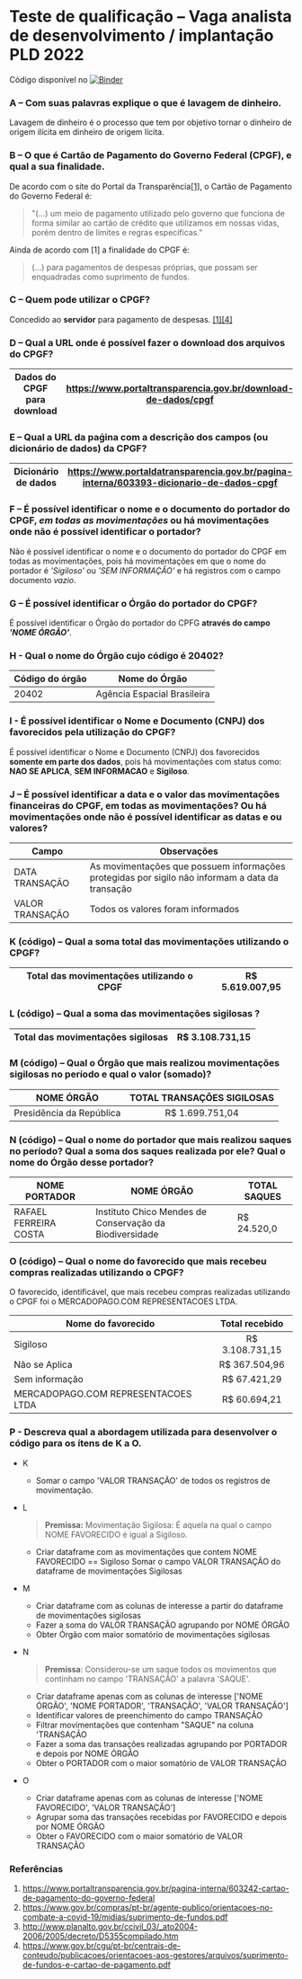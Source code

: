 # Teste de qualificação – Vaga analista de desenvolvimento / implantação PLD 2022

Código disponível no [![Binder](https://mybinder.org/badge_logo.svg)](https://mybinder.org/v2/gh/julianocanuto/tq-aml-consulting-Jan-2022/main?labpath=tq_aml_consulting_Jan_2022.ipynb)
### A – Com suas palavras explique o que é lavagem de dinheiro.
Lavagem de dinheiro é o processo que tem por objetivo tornar o dinheiro de origem ilícita em dinheiro de origem lícita.
### B – O que é Cartão de Pagamento do Governo Federal (CPGF), e qual a sua finalidade.
De acordo com o site do Portal da Transparência[[1]](#Referências), o Cartão de Pagamento do Governo Federal é:
> "(...) um meio de pagamento utilizado pelo governo que funciona de forma similar ao cartão de crédito que utilizamos em nossas vidas, porém dentro de limites e regras específicas."

Ainda de acordo com [1] a finalidade do CPGF é:
> (...) para pagamentos de despesas próprias, que possam ser enquadradas como suprimento de fundos.
### C – Quem pode utilizar o CPGF?
  Concedido ao **servidor** para pagamento de despesas. [[1][4]](#Referências)
### D – Qual a URL onde é possível fazer o download dos arquivos do CPGF?

| Dados do CPGF para download | https://www.portaltransparencia.gov.br/download-de-dados/cpgf |
|-----------------------------|---------------------------------------------------------------|
### E – Qual a URL da paǵina com a descrição dos campos (ou dicionário de dados) da CPGF?

| Dicionário de dados | https://www.portaldatransparencia.gov.br/pagina-interna/603393-dicionario-de-dados-cpgf |
|---------------------|-----------------------------------------------------------------------------------------|
### F – É possível identificar o nome e o documento do portador do CPGF, *em todas as movimentações* ou há movimentações onde não é possível identificar o portador?
Não é possível identificar o nome e o documento do portador do CPGF em todas as movimentações, pois há movimentações em que o nome do portador é *'Sigiloso'* ou *'SEM INFORMAÇÂO'* e há registros com o campo documento *vazio*.
### G – É possível identificar o Órgão do portador do CPGF?
É possível identificar o Órgão do portador do CPFG **através do campo *'NOME ÓRGÃO'***.
### H - Qual o nome do Órgão cujo código é 20402?
| Código do órgão | Nome do Órgão               |
|-----------------|-----------------------------|
| 20402           | Agência Espacial Brasileira |

### I - É possível identificar o Nome e Documento (CNPJ) dos favorecidos pela utilização do CPGF?
É possível identificar o Nome e Documento (CNPJ) dos favorecidos **somente em parte dos dados**, pois há movimentações com status como: **NAO SE APLICA**, **SEM INFORMACAO** e **Sigiloso**.

### J – É possível identificar a data e o valor das movimentações financeiras do CPGF, em todas as movimentações? Ou há movimentações onde não é possível identificar as datas e ou valores?

| Campo           | Observações                                                                                     |
|-----------------|-------------------------------------------------------------------------------------------------|
| DATA TRANSAÇÃO  | As movimentações que possuem informações protegidas por sigilo não informam a data da transação |
| VALOR TRANSAÇÃO | Todos os valores foram informados                                                               |

### K (código) – Qual a soma total das movimentações utilizando o CPGF?
| Total das movimentações utilizando o CPGF | R$ 5.619.007,95 |
|-------------------------------------------|-----------------|
### L (código) – Qual a soma das movimentações sigilosas ?

| Total das movimentações sigilosas | R$ 3.108.731,15 |
|-----------------------------------|-----------------|
### M (código) – Qual o Órgão que mais realizou movimentações sigilosas no período e qual o valor (somado)?

| NOME ÓRGÃO               | TOTAL TRANSAÇÕES SIGILOSAS   |
|--------------------------|:----------------------------:|
| Presidência da República | R$ 1.699.751,04              |

### N (código) – Qual o nome do portador que mais realizou saques no período? Qual a soma dos saques realizada por ele? Qual o nome do Órgão desse portador?

| NOME PORTADOR         | NOME ÓRGÃO                                              | TOTAL SAQUES |
|-----------------------|---------------------------------------------------------|--------------|
| RAFAEL FERREIRA COSTA | Instituto Chico Mendes de Conservação da Biodiversidade | R$ 24.520,0  |
### O (código) – Qual o nome do favorecido que mais recebeu compras realizadas utilizando o CPGF?

O favorecido, identificável, que mais recebeu compras realizadas utilizando o CPGF foi o MERCADOPAGO.COM REPRESENTACOES LTDA.


| Nome do favorecido                  |  Total recebido |
|-------------------------------------|:---------------:|
| Sigiloso                            | R$ 3.108.731,15 |
| Não se Aplica                       |  R$ 367.504,96  |
| Sem informação                      |   R$ 67.421,29  |
| MERCADOPAGO.COM REPRESENTACOES LTDA |   R$ 60.694,21  |
### P - Descreva qual a abordagem utilizada para desenvolver o código para os ítens de K a O.

- K
  - Somar o campo 'VALOR TRANSAÇÃO' de todos os registros de movimentação.
- L
  > **Premissa:**
Movimentação Sigilosa: É aquela na qual o campo NOME FAVORECIDO é igual a Sigiloso.

  - Criar dataframe com as movimentações que contem NOME FAVORECIDO == Sigiloso
Somar o campo VALOR TRANSAÇÃO do dataframe de movimentações Sigilosas
- M
  - Criar dataframe com as colunas de interesse a partir do dataframe de movimentações sigilosas
  - Fazer a soma do VALOR TRANSAÇÃO agrupando por NOME ÓRGÃO
  - Obter Órgão com maior somatório de movimentações sigilosas

- N
    > **Premissa**: Considerou-se um saque todos os movimentos que continham no campo 'TRANSAÇÃO' a palavra 'SAQUE'.
  - Criar dataframe apenas com as colunas de interesse ['NOME ÓRGÃO', 'NOME PORTADOR', 'TRANSAÇÃO', 'VALOR TRANSAÇÃO']
  - Identificar valores de preenchimento do campo TRANSAÇÃO
  - Filtrar movimentações que contenham "SAQUE" na coluna 'TRANSAÇÃO
  - Fazer a soma das transações realizadas agrupando por PORTADOR e depois por NOME ÓRGÃO
  - Obter o PORTADOR com o maior somatório de VALOR TRANSAÇÃO 
- O
  - Criar dataframe apenas com as colunas de interesse ['NOME FAVORECIDO', 'VALOR TRANSAÇÃO']
  - Agrupar soma das transações recebidas por FAVORECIDO e depois por NOME ÓRGÃO
  - Obter o FAVORECIDO com o maior somatório de VALOR TRANSAÇÃO

### Referências
1. https://www.portaltransparencia.gov.br/pagina-interna/603242-cartao-de-pagamento-do-governo-federal
2. https://www.gov.br/compras/pt-br/agente-publico/orientacoes-no-combate-a-covid-19/midias/suprimento-de-fundos.pdf
3. http://www.planalto.gov.br/ccivil_03/_ato2004-2006/2005/decreto/D5355compilado.htm
4. https://www.gov.br/cgu/pt-br/centrais-de-conteudo/publicacoes/orientacoes-aos-gestores/arquivos/suprimento-de-fundos-e-cartao-de-pagamento.pdf